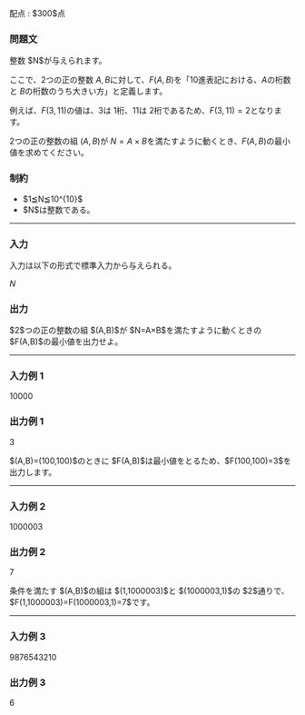 
<div>

<span>

<span>

<p>
配点 : $300$点
</p>

<div>

<section>

### **問題文**

<p>
整数 $N$が与えられます。  

ここで、$2$つの正の整数 $A,B$に対して、$F(A,B)$を「$10$進表記における、$A$の桁数と $B$の桁数のうち大きい方」と定義します。 

例えば、$F(3,11)$の値は、$3$は $1$桁、$11$は $2$桁であるため、$F(3,11)=2$となります。 

$2$つの正の整数の組 $(A,B)$が $N=A×B$を満たすように動くとき、$F(A,B)$の最小値を求めてください。   
</p>

</section>

</div>

<div>

<section>

### **制約**

<ul>

<li>
$1≦N≦10^{10}$
</li>

<li>
$N$は整数である。
</li>

</ul>

</section>

</div>

---

<div>

<div>

<section>

### **入力**

<p>
入力は以下の形式で標準入力から与えられる。
</p>

<div>

$N$
</div>

</section>

</div>

<div>

<section>

### **出力**

<p>
$2$つの正の整数の組 $(A,B)$が $N=A×B$を満たすように動くときの $F(A,B)$の最小値を出力せよ。
</p>

</section>

</div>

</div>

---

<div>

<section>

### **入力例 1**

<div>

10000

</div>

</section>

</div>

<div>

<section>

### **出力例 1**

<div>

3

</div>

<p>
$(A,B)=(100,100)$のときに $F(A,B)$は最小値をとるため、$F(100,100)=3$を出力します。
</p>

</section>

</div>

---

<div>

<section>

### **入力例 2**

<div>

1000003

</div>

</section>

</div>

<div>

<section>

### **出力例 2**

<div>

7

</div>

<p>
条件を満たす $(A,B)$の組は $(1,1000003)$と $(1000003,1)$の $2$通りで、$F(1,1000003)=F(1000003,1)=7$です。
</p>

</section>

</div>

---

<div>

<section>

### **入力例 3**

<div>

9876543210

</div>

</section>

</div>

<div>

<section>

### **出力例 3**

<div>

6

</div>

</section>

</div>

</span>

</span>

</div>
